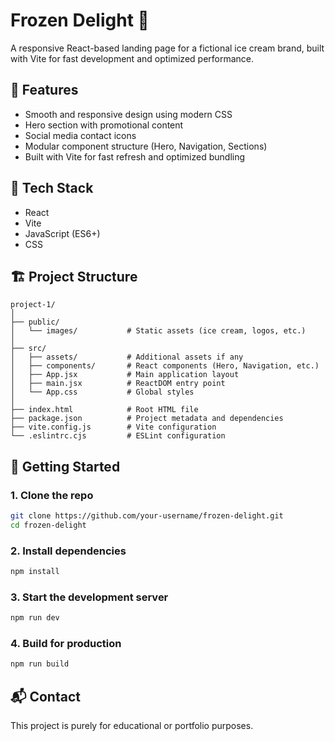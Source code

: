 
# Frozen Delight 🍦
A responsive React-based landing page for a fictional ice cream brand, built with Vite for fast development and optimized performance.

## 🌟 Features

- Smooth and responsive design using modern CSS
- Hero section with promotional content
- Social media contact icons
- Modular component structure (Hero, Navigation, Sections)
- Built with Vite for fast refresh and optimized bundling

## 🚀 Tech Stack

- React
- Vite
- JavaScript (ES6+)
- CSS

## 🏗️ Project Structure

```
project-1/
│
├── public/
│   └── images/           # Static assets (ice cream, logos, etc.)
│
├── src/
│   ├── assets/           # Additional assets if any
│   ├── components/       # React components (Hero, Navigation, etc.)
│   ├── App.jsx           # Main application layout
│   ├── main.jsx          # ReactDOM entry point
│   └── App.css           # Global styles
│
├── index.html            # Root HTML file
├── package.json          # Project metadata and dependencies
├── vite.config.js        # Vite configuration
└── .eslintrc.cjs         # ESLint configuration
```

## 🔧 Getting Started

### 1. Clone the repo

```bash
git clone https://github.com/your-username/frozen-delight.git
cd frozen-delight
```

### 2. Install dependencies

```bash
npm install
```

### 3. Start the development server

```bash
npm run dev
```

### 4. Build for production

```bash
npm run build
```


## 📬 Contact

This project is purely for educational or portfolio purposes.


